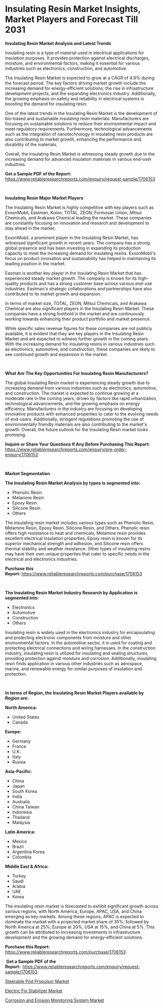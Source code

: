 <p><h1>Insulating Resin Market Insights, Market Players and Forecast Till 2031</h1></p><p><strong>Insulating Resin Market Analysis and Latest Trends</strong></p>
<p><p>Insulating resin is a type of material used in electrical applications for insulation purposes. It provides protection against electrical discharges, moisture, and environmental factors, making it essential for various industries such as electronics, construction, and automotive.</p><p>The Insulating Resin Market is expected to grow at a CAGR of 4.9% during the forecast period. The key factors driving market growth include the increasing demand for energy-efficient solutions, the rise in infrastructure development projects, and the expanding electronics industry. Additionally, the growing emphasis on safety and reliability in electrical systems is boosting the demand for insulating resin.</p><p>One of the latest trends in the Insulating Resin Market is the development of bio-based and sustainable insulating resin materials. Manufacturers are focusing on sustainable solutions to reduce their environmental impact and meet regulatory requirements. Furthermore, technological advancements such as the integration of nanotechnology in insulating resin products are also contributing to market growth, enhancing the performance and durability of the materials.</p><p>Overall, the Insulating Resin Market is witnessing steady growth due to the increasing demand for advanced insulation materials in various end-user industries.</p></p>
<p><strong>Get a Sample PDF of the Report:&nbsp;</strong> <a href="https://www.reliableresearchreports.com/enquiry/request-sample/1706153">https://www.reliableresearchreports.com/enquiry/request-sample/1706153</a></p>
<p>&nbsp;</p>
<p><strong>Insulating Resin Major Market Players</strong></p>
<p><p>The Insulating Resin Market is highly competitive with key players such as ExxonMobil, Eastman, Kolon, TOTAL, ZEON, Formosan Union, Mitsui Chemicals, and Arakawa Chemical leading the market. These companies are constantly focusing on innovation and research and development to stay ahead in the market.</p><p>ExxonMobil, a prominent player in the Insulating Resin Market, has witnessed significant growth in recent years. The company has a strong global presence and has been investing in expanding its production capacity to meet the increasing demand for insulating resins. ExxonMobil's focus on product innovation and sustainability has helped in maintaining its leading position in the market.</p><p>Easman is another key player in the Insulating Resin Market that has experienced steady market growth. The company is known for its high-quality products and has a strong customer base across various end-use industries. Eastman's strategic collaborations and partnerships have also contributed to its market growth and expansion.</p><p>In terms of market size, TOTAL, ZEON, Mitsui Chemicals, and Arakawa Chemical are also significant players in the Insulating Resin Market. These companies have a strong foothold in the market and are continuously working towards enhancing their product portfolio and market presence.</p><p>While specific sales revenue figures for these companies are not publicly available, it is evident that they are key players in the Insulating Resin Market and are expected to witness further growth in the coming years. With the increasing demand for insulating resins in various industries such as electronics, automotive, and construction, these companies are likely to see continued growth and expansion in the market.</p></p>
<p>&nbsp;</p>
<p><strong>What Are The Key Opportunities For Insulating Resin Manufacturers?</strong></p>
<p><p>The global Insulating Resin market is experiencing steady growth due to increasing demand from various industries such as electronics, automotive, and construction. The market is expected to continue growing at a moderate rate in the coming years, driven by factors like rapid urbanization, technological advancements, and the growing emphasis on energy efficiency. Manufacturers in the industry are focusing on developing innovative products with enhanced properties to cater to the evolving needs of end-users. Additionally, stringent regulations promoting the use of environmentally friendly materials are also contributing to the market's growth. Overall, the future outlook for the Insulating Resin market looks promising.</p></p>
<p><strong>Inquire or Share Your Questions If Any Before Purchasing This Report:</strong> <a href="https://www.reliableresearchreports.com/enquiry/pre-order-enquiry/1706153">https://www.reliableresearchreports.com/enquiry/pre-order-enquiry/1706153</a></p>
<p>&nbsp;</p>
<p><strong>Market Segmentation</strong></p>
<p><strong>The Insulating Resin Market Analysis by types is segmented into:</strong></p>
<p><ul><li>Phenolic Resin</li><li>Melamine Resin</li><li>Epoxy Resin</li><li>Silicone Resin</li><li>Others</li></ul></p>
<p><p>The insulating resin market includes various types such as Phenolic Resin, Melamine Resin, Epoxy Resin, Silicone Resin, and Others. Phenolic resin offers high resistance to heat and chemicals, Melamine resin provides excellent electrical insulation properties, Epoxy resin is known for its superior mechanical strength and adhesion, and Silicone resin offers thermal stability and weather resistance. Other types of insulating resins may have their own unique properties that cater to specific needs in the electrical and electronics industries.</p></p>
<p><strong>Purchase this Report:&nbsp;</strong><a href="https://www.reliableresearchreports.com/purchase/1706153">https://www.reliableresearchreports.com/purchase/1706153</a></p>
<p>&nbsp;</p>
<p><strong>The Insulating Resin Market Industry Research by Application is segmented into:</strong></p>
<p><ul><li>Electronics</li><li>Automotive</li><li>Construction</li><li>Others</li></ul></p>
<p><p>Insulating resin is widely used in the electronics industry for encapsulating and protecting electronic components from moisture and other environmental factors. In the automotive sector, it is used for coating and protecting electrical connections and wiring harnesses. In the construction industry, insulating resin is utilized for insulating and sealing structures, providing protection against moisture and corrosion. Additionally, insulating resin finds application in various other industries such as aerospace, marine, and renewable energy for similar purposes of insulation and protection.</p></p>
<p>&nbsp;</p>
<p><strong>In terms of Region, the Insulating Resin Market Players available by Region are:</strong></p>
<p>
    <p> <strong> North America: </strong>
        <ul>
            <li>United States</li>
            <li>Canada</li>
        </ul>
        </p> 
    <p> <strong> Europe: </strong>
        <ul>
            <li>Germany</li>
            <li>France</li>
            <li>U.K.</li>
            <li>Italy</li>
            <li>Russia</li>
        </ul>
        </p> 
    <p> <strong> Asia-Pacific: </strong>
        <ul>
            <li>China</li>
            <li>Japan</li>
            <li>South Korea</li>
            <li>India</li>
            <li>Australia</li>
            <li>China Taiwan</li>
            <li>Indonesia</li>
            <li>Thailand</li>
            <li>Malaysia</li>
        </ul>
        </p> 
    <p> <strong> Latin America: </strong>
        <ul>
            <li>Mexico</li>
            <li>Brazil</li>
            <li>Argentina Korea</li>
            <li>Colombia</li>
        </ul>
        </p> 
    <p> <strong> Middle East & Africa: </strong>
        <ul>
            <li>Turkey</li>
            <li>Saudi</li>
            <li>Arabia</li>
            <li>UAE</li>
            <li>Korea</li>
        </ul>
    </p>
    </p>
<p><p>The insulating resin market is forecasted to exhibit significant growth across various regions, with North America, Europe, APAC, USA, and China emerging as key markets. Among these regions, APAC is expected to dominate the market with a projected market share of 35%, followed by North America at 25%, Europe at 20%, USA at 15%, and China at 5%. This growth can be attributed to increasing investments in infrastructure development and the growing demand for energy-efficient solutions.</p></p>
<p><strong>Purchase this Report: </strong><a href="https://www.reliableresearchreports.com/purchase/1706153">https://www.reliableresearchreports.com/purchase/1706153</a></p>
<p>&nbsp;<strong>Get a Sample PDF of the Report:&nbsp;&nbsp;</strong><a href="https://www.reliableresearchreports.com/enquiry/request-sample/1706153">https://www.reliableresearchreports.com/enquiry/request-sample/1706153</a></p>
<p><strong></strong></p>
<p><p><a href="https://view.publitas.com/reportprime-1/steerable-pod-propulsor-market-size-2023-2030-global-industrial-analysis-key-geographical-regions-market-share-top-key-players-product-types-and-forecast-research-report/">Steerable Pod Propulsor Market</a></p><p><a href="https://view.publitas.com/reportprime-1/electric-fin-stabilizer-market-centers-on-aspects-such-as-market-growth-market-share-market-opportunity-and-projected-forecasts-spanning-from-2023-to-2030/">Electric Fin Stabilizer Market</a></p><p><a href="https://view.publitas.com/reportprime-1/corrosion-and-erosion-monitoring-system-market-dynamics-2023-2030-also-about-its-market-trends-projections-and-opportunities/">Corrosion and Erosion Monitoring System Market</a></p></p>